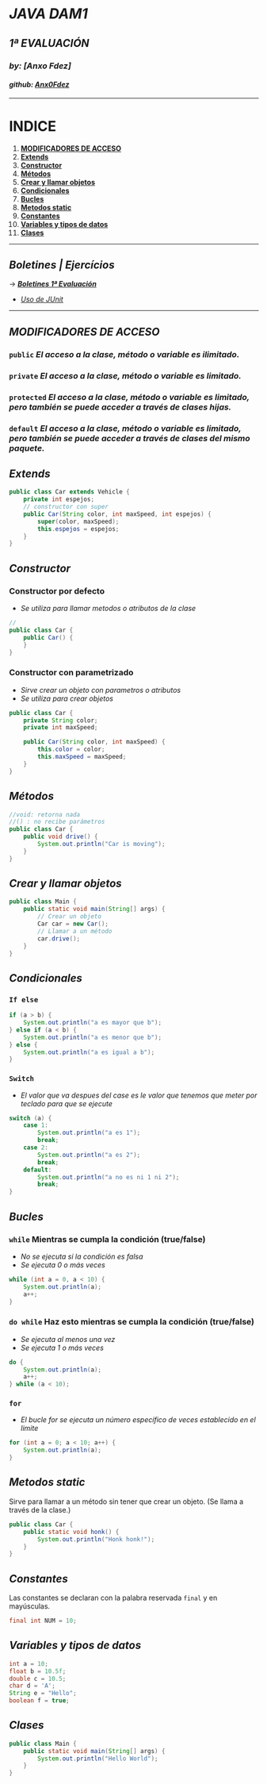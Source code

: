 # ***JAVA DAM1***
## *1ª EVALUACIÓN*
### *by: [Anxo Fdez]*
#### *github: [Anx0Fdez](https://github.com/Anx0Fdez)*

---

# **INDICE**
1. [**MODIFICADORES DE ACCESO**](#modificadores-de-acceso)
2. [**Extends**](#extends)
3. [**Constructor**](#constructor)
4. [**Métodos**](#métodos)
5. [**Crear y llamar objetos**](#crear-y-llamar-objetos)
6. [**Condicionales**](#condicionales)
7. [**Bucles**](#bucles)
8. [**Metodos static**](#metodos-static)
9. [**Constantes**](#constantes)
10. [**Variables y tipos de datos**](#variables-y-tipos-de-datos)
11. [**Clases**](#clases)
---
## ***Boletines | Ejercícios***
-> [***Boletines 1ª Evaluación***](PROGRAMACION/PROG-EJERC/1Trimestre)

- [*<u>Uso de JUnit</u>*](COD/JUnit.md)

---
## *MODIFICADORES DE ACCESO*
### `public` *El acceso a la clase, método o variable es ilimitado.*
### `private` *El acceso a la clase, método o variable es limitado.*
### `protected` *El acceso a la clase, método o variable es limitado, pero también se puede acceder a través de clases hijas.*
### `default` *El acceso a la clase, método o variable es limitado, pero también se puede acceder a través de clases del mismo paquete.*


## *Extends*
```java
public class Car extends Vehicle {
    private int espejos;
    // constructor con super
    public Car(String color, int maxSpeed, int espejos) {
        super(color, maxSpeed);
        this.espejos = espejos;
    }
}
```
## *Constructor*
### Constructor por defecto
- *Se utiliza para llamar metodos o atributos de la clase*
```java
//
public class Car {
    public Car() {
    }
}
```
### Constructor con parametrizado
- *Sirve crear un objeto con parametros o atributos*
- *Se utiliza para crear objetos*
```java
public class Car {
    private String color;
    private int maxSpeed;

    public Car(String color, int maxSpeed) {
        this.color = color;
        this.maxSpeed = maxSpeed;
    }
}
```
##  *Métodos*
```java
//void: retorna nada
//() : no recibe parámetros
public class Car {
    public void drive() {
        System.out.println("Car is moving");
    }
}
```
##  *Crear y llamar objetos*
```java
public class Main {
    public static void main(String[] args) {
        // Crear un objeto
        Car car = new Car();
        // Llamar a un método
        car.drive();
    }
}
```

##  *Condicionales*
###  `If else`
```java
if (a > b) {
    System.out.println("a es mayor que b");
} else if (a < b) {
    System.out.println("a es menor que b");
} else {
    System.out.println("a es igual a b");
}
```
###  `Switch`
- *El valor que va despues del case es le valor que tenemos que meter por teclado para que se ejecute*
```java
switch (a) {
    case 1:
        System.out.println("a es 1");
        break;
    case 2:
        System.out.println("a es 2");
        break;
    default:
        System.out.println("a no es ni 1 ni 2");
        break;
}
```
##  *Bucles*
### `while` Mientras se cumpla la condición  (true/false)
- *No se ejecuta si la condición es falsa*
- *Se ejecuta 0 o más veces*
```java
while (int a = 0, a < 10) {
    System.out.println(a);
    a++;
}
```
### `do while` Haz esto mientras se cumpla la condición (true/false)
- *Se ejecuta al menos una vez*
- *Se ejecuta 1 o más veces*
```java
do {
    System.out.println(a);
    a++;
} while (a < 10);
```
### `for`
- *El bucle for se ejecuta un número específico de veces establecido en el limite*
```java
for (int a = 0; a < 10; a++) {
    System.out.println(a);
}
```

## *Metodos static*
Sirve para llamar a un método sin tener que crear un objeto. (Se llama a través de la clase.)
```java
public class Car {
    public static void honk() {
        System.out.println("Honk honk!");
    }
}
```

##  *Constantes*
Las constantes se declaran con la palabra reservada `final` y en mayúsculas.
```java
final int NUM = 10;
```


##  *Variables y tipos de datos*
```java
int a = 10;
float b = 10.5f;
double c = 10.5;
char d = 'A';
String e = "Hello";
boolean f = true;
```
##  *Clases*

```java
public class Main {
    public static void main(String[] args) {
        System.out.println("Hello World");
    }
}
```